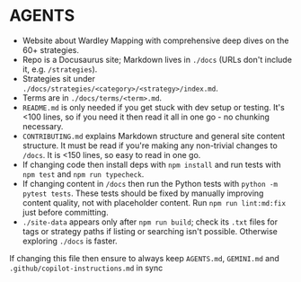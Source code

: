 # AGENTS

- Website about Wardley Mapping with comprehensive deep dives on the 60+ strategies.
- Repo is a Docusaurus site; Markdown lives in `./docs` (URLs don't include it, e.g. `/strategies`).
- Strategies sit under `./docs/strategies/<category>/<strategy>/index.md`.
- Terms are in `./docs/terms/<term>.md`.
- `README.md` is only needed if you get stuck with dev setup or testing. It's <100 lines, so if you need it then read it all in one go - no chunking necessary.
- `CONTRIBUTING.md` explains Markdown structure and general site content structure. It must be read if you're making any non-trivial changes to `/docs`. It is <150 lines, so easy to read in one go.
- If changing code then install deps with `npm install` and run tests with `npm test` and `npm run typecheck`.
- If changing content in `/docs` then run the Python tests with `python -m pytest tests`. These tests should be fixed by manually improving content quality, not with placeholder content. Run `npm run lint:md:fix` just before committing.
- `./site-data` appears only after `npm run build`; check its `.txt` files for tags or strategy paths if listing or searching isn't possible. Otherwise exploring `./docs` is faster.

If changing this file then ensure to always keep `AGENTS.md`, `GEMINI.md` and `.github/copilot-instructions.md` in sync
